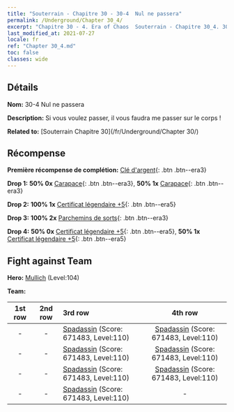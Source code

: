 ```yaml
---
title: "Souterrain - Chapitre 30 - 30-4  Nul ne passera"
permalink: /Underground/Chapter 30_4/
excerpt: "Chapitre 30 - 4. Era of Chaos  Souterrain - Chapitre 30_4. 30-4  Nul ne passera"
last_modified_at: 2021-07-27
locale: fr
ref: "Chapter 30_4.md"
toc: false
classes: wide
---
```


## Détails

 **Nom:** 30-4  Nul ne passera

 **Description:**       Si vous voulez passer, il vous faudra me passer sur le corps !

 **Related to:** [Souterrain Chapitre 30](/fr/Underground/Chapter 30/)

## Récompense

 **Première récompense de complétion:** [Clé d'argent](/ItemsFR/con_693/){: .btn .btn--era3}

 **Drop 1:** **50% 0x** [Carapace](/ItemsFR/her_452/){: .btn .btn--era3}, **50% 1x** [Carapace](/ItemsFR/her_452/){: .btn .btn--era3}

 **Drop 2:** **100% 1x** [Certificat légendaire +5](/ItemsFR/mat_102/){: .btn .btn--era5}

 **Drop 3:** **100% 2x** [Parchemins de sorts](/ItemsFR/con_694/){: .btn .btn--era3}

 **Drop 4:** **50% 0x** [Certificat légendaire +5](/ItemsFR/mat_102/){: .btn .btn--era5}, **50% 1x** [Certificat légendaire +5](/ItemsFR/mat_102/){: .btn .btn--era5}


## Fight against Team
 **Hero:** [Mullich](/fr/heroes/Mullich/) (Level:104)

 **Team:**


  | 1st row | 2nd row | 3rd row | 4th row |
  |:----:|:----:|:----|:----:|
  | - | - | [Spadassin](/fr/units/Swordsman/) (Score: 671483, Level:110)  | [Spadassin](/fr/units/Swordsman/) (Score: 671483, Level:110)  |
  | - | - | [Spadassin](/fr/units/Swordsman/) (Score: 671483, Level:110)  | [Spadassin](/fr/units/Swordsman/) (Score: 671483, Level:110)  |
  | - | - | [Spadassin](/fr/units/Swordsman/) (Score: 671483, Level:110)  | [Spadassin](/fr/units/Swordsman/) (Score: 671483, Level:110)  |
  | - | - | [Spadassin](/fr/units/Swordsman/) (Score: 671483, Level:110)  | - |


